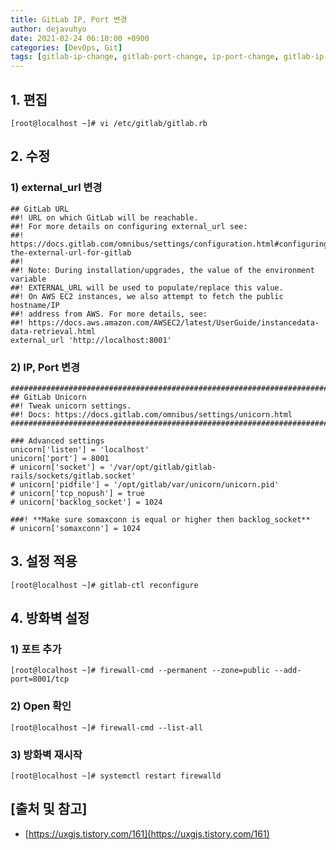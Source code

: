 ```yaml
---
title: GitLab IP, Port 변경
author: dejavuhyo
date: 2021-02-24 06:10:00 +0900
categories: [DevOps, Git]
tags: [gitlab-ip-change, gitlab-port-change, ip-port-change, gitlab-ip-변경, gitlab-port-변경, ip-port-변경]
---
```


## 1. 편집

```shell
[root@localhost ~]# vi /etc/gitlab/gitlab.rb 
```

## 2. 수정

### 1) external_url 변경

```text
## GitLab URL
##! URL on which GitLab will be reachable.
##! For more details on configuring external_url see:
##! https://docs.gitlab.com/omnibus/settings/configuration.html#configuring-the-external-url-for-gitlab
##!
##! Note: During installation/upgrades, the value of the environment variable
##! EXTERNAL_URL will be used to populate/replace this value.
##! On AWS EC2 instances, we also attempt to fetch the public hostname/IP
##! address from AWS. For more details, see:
##! https://docs.aws.amazon.com/AWSEC2/latest/UserGuide/instancedata-data-retrieval.html
external_url 'http://localhost:8001'
```

### 2) IP, Port 변경

```text
################################################################################
## GitLab Unicorn
##! Tweak unicorn settings.
##! Docs: https://docs.gitlab.com/omnibus/settings/unicorn.html
################################################################################

### Advanced settings
unicorn['listen'] = 'localhost'
unicorn['port'] = 8001
# unicorn['socket'] = '/var/opt/gitlab/gitlab-rails/sockets/gitlab.socket'
# unicorn['pidfile'] = '/opt/gitlab/var/unicorn/unicorn.pid'
# unicorn['tcp_nopush'] = true
# unicorn['backlog_socket'] = 1024

###! **Make sure somaxconn is equal or higher then backlog_socket**
# unicorn['somaxconn'] = 1024
```

## 3. 설정 적용

```shell
[root@localhost ~]# gitlab-ctl reconfigure
```

## 4. 방화벽 설정

### 1) 포트 추가

```shell
[root@localhost ~]# firewall-cmd --permanent --zone=public --add-port=8001/tcp
```

### 2) Open 확인

```shell
[root@localhost ~]# firewall-cmd --list-all
```

### 3) 방화벽 재시작

```shell
[root@localhost ~]# systemctl restart firewalld
```

## [출처 및 참고]
* [https://uxgjs.tistory.com/161](https://uxgjs.tistory.com/161)
